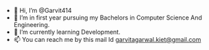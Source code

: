 - 👋 Hi, I’m @Garvit414
- 👀 I’m in first year pursuing my Bachelors in Computer Science And Engineering.
- 🌱 I’m currently learning Development.
- 📫 You can reach me by this mail Id garvitagarwal.kiet@gmail.com 

<!---
Garvit414/Garvit414 is a ✨ special ✨ repository because its `README.md` (this file) appears on your GitHub profile.
You can click the Preview link to take a look at your changes.
--->
